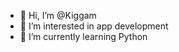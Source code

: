 - 👋 Hi, I’m @Kiggam
- 👀 I’m interested in app development
- 🌱 I’m currently learning Python


<!---
Kiggam/Kiggam is a ✨ special ✨ repository because its `README.md` (this file) appears on your GitHub profile.
You can click the Preview link to take a look at your changes.
--->
